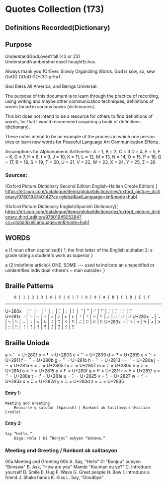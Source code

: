 # Quotes Collection (173)

## Definitions  Recorded(Dictionary)
## Purpose
UnderstandGodLovesY’all (<3 or 23)  UnderstandNumbersIncreaseThoughtEchos 

Always thank you fOrEver.
Slowly Organizing Words.
God is sow, so, sew GoOD GOoD GO<3D grEaT.

God Bless All
America, and
Beings Universal.

The purpose of this document is to learn through the practice of recording, using writing and maybe other communication techniques, definitions of words found in various books (dictionaries).  

This list does not intend to be a resource for others to find definitions of words, for that I would recommend acquiring a book of definitions (dictionary). 

These notes intend to be an example of the process in which one person tries to learn new words for Peaceful Language Art Communication Efforts.. 

Assumptions for Alphanumeric Arithmetic: 
A = 1, B = 2, C = 3
D = 4,
E = 5,
F = 6,
G = 7,
H = 8,
I = 9,
J = 10,
K = 11,
L = 12,
M = 13,
N = 14,
O = 15,
P = 16,
Q = 17,
R = 18,
S = 19,
T = 20,
U = 21,
V = 22,
W = 23, X = 24, Y = 25, Z = 26






### Sources:

(Oxford Picture Dictionary Second Edition English-Haitian Creole Edition)
[ https://elt.oup.com/catalogue/items/global/dictionaries/oxford_picture_dictionary/9780194740142?cc=global&selLanguage=en&mode=hub]

(Oxford Picture Dictionary English/Spanish Dictionary)[ https://elt.oup.com/catalogue/items/global/dictionaries/oxford_picture_dictionary_third_edition/9780194505284?cc=global&selLanguage=en&mode=hub]

## WORDS
a (1 noun often capitalized){
	1: the first letter of the English alphabet
 	2: a grade rating a student's work as superior
  }

a (2 indefinite article){
	ONE, SOME --- used to indicate an
 	unspecified or unidentified individual
  	<there's ~ man outside>
	}



##							Braille Patterns
        0 | 1 | 2 | 3 | 4 | 5 | 6 | 7 | 8 | 9 | A | B | C | D | E | F
 ----------------------------------------------------------------------
U+280x  ⠀  | ⠁ | ⠂ | ⠃  | ⠄  | ⠅ | ⠆  | ⠇ | ⠈  | ⠉ | ⠊  | ⠋ | ⠌  | ⠍  | ⠎ | ⠏  
U+281x  ⠐  | ⠑ | ⠒ | ⠓  | ⠔  | ⠕ | ⠖  | ⠗ | ⠘  | ⠙ | ⠚  | ⠛ | ⠜  | ⠝  | ⠞ | ⠟ 
U+282x  ⠠  | ⠡ | ⠢ | ⠣  | ⠤  | ⠥ | ⠦  | ⠧ | ⠨  | ⠩ | ⠪  | ⠫ | ⠬  | ⠭  | ⠮ | ⠯
U+283x  ⠰  | ⠱ | ⠲ | ⠳  | ⠴  | ⠵ | ⠶  | ⠷ | ⠸  | ⠹ | ⠺  | ⠻ | ⠼  | ⠽  | ⠾ | ⠿

## Braille Uniode

a = ⠁ = U+2801
b = ⠃ = U+2803
c = ⠉ = U+2809
d = ⠙ = U+2819
e = ⠑ = U+2811
f = ⠋ = U+280b
g = ⠛ = U+281b
h = ⠓ = U+2813
i = ⠊ = U+280a
j = ⠚ = U+281a
k = ⠅ = U+2805
l = ⠇ = U+2807
m = ⠍ = U+280d
n = ⠝ = U+281d
o = ⠕ = U+2815
p = ⠏ = U+280f
q = ⠟ = U+281f
r = ⠗ = U+2817
s = ⠎ = U+280e
t = ⠞ = U+281e
u = ⠥ = U+2825
v = ⠧ = U+2827
w = ⠺ = U+283a 
x = ⠭ = U+282d
y = ⠽ = U+283d
z = ⠵ = U+2835

#### Entry 1:
	Meeting and Greeting
		Reunirse y saludar (Spanish) | Rankont ak Salitasyon (Haitian Creole)
		
#### Entry 2:
	Say “Hello.”
		Diga: Hola | Di “Bonjou” oubyen “Bonswa.”
		
### Meeting and Greeting / Rankont ak salitasyon

00a Meeting and Greeting
00b
A. Say, "Hello"
	Di "Bonjou" oubyen "Bonswa"
B. Ask, "How are you"
	Mande "Kouman ou ye?"
C. Introduce yourself
D. Smile
E. Hug
F. Wave
G. Greet people
H. Bow
I. Introduce a friend
J. Shake hands
K. Kiss
L. Say, "Goodbye"



